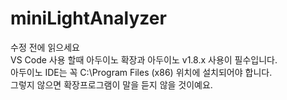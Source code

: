 # miniLightAnalyzer
   
수정 전에 읽으세요   
VS Code 사용 할때 아두이노 확장과 아두이노 v1.8.x 사용이 필수입니다.   
아두이노 IDE는 꼭 C:\Program Files (x86) 위치에 설치되어야 합니다.   
그렇지 않으면 확장프로그램이 말을 듣지 않을 것이예요.
